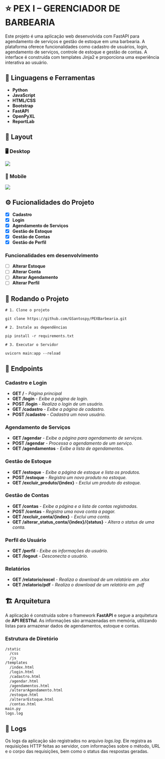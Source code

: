 # :star: PEX I – GERENCIADOR DE BARBEARIA

Este projeto é uma aplicação web desenvolvida com FastAPI para agendamento de serviços e gestão de estoque em uma barbearia. A plataforma oferece funcionalidades como cadastro de usuários, login, agendamento de serviços, controle de estoque e gestão de contas. A interface é construída com templates Jinja2 e proporciona uma experiência interativa ao usuário.

## :wrench: Linguagens e Ferramentas

- **Python**
- **JavaScript**
- **HTML/CSS**
- **Bootstrap**
- **FastAPI**
- **OpenPyXL**
- **ReportLab**

## :art: Layout

### :desktop_computer: Desktop

<img src="https://i.postimg.cc/gj1HVTVm/image.png"/>

### :iphone: Mobile

<img src="https://i.postimg.cc/zGHX2PT4/git.png" />

## :gear: Fucionalidades do Projeto

- [x] **Cadastro**
- [x] **Login**
- [x] **Agendamento de Serviços**
- [x] **Gestão de Estoque**
- [x] **Gestão de Contas**
- [x] **Gestão de Perfil**
### Funcionalidades em desenvolvimento
- [ ] **Alterar Estoque**
- [ ] **Alterar Conta**
- [ ] **Alterar Agendamento**
- [ ] **Alterar Perfil**

## :electric_plug: Rodando o Projeto

```shell
# 1. Clone o projeto

git clone https://github.com/GSantospy/PEXBarbearia.git

# 2. Instale as dependências

pip install -r requirements.txt

# 3. Executar o Servidor

uvicorn main:app --reload

```

## :link: Endpoints

### Cadastro e Login
- **GET /** - *Página principal*
- **GET /login** - *Exibe a página de login.*
- **POST /login** - *Realiza o login de um usuário.*
- **GET /cadastro** - *Exibe a página de cadastro.*
- **POST /cadastro** - *Cadastra um novo usuário.*
### Agendamento de Serviços
- **GET /agendar** - *Exibe a página para agendamento de serviços.*
- **POST /agendar** - *Processa o agendamento de um serviço.*
- **GET /agendamentos** - *Exibe a lista de agendamentos.*
### Gestão de Estoque
- **GET /estoque** - *Exibe a página de estoque e lista os produtos.*
- **POST /estoque** - *Registra um novo produto no estoque.*
- **GET /excluir_produto/{index}** - *Exclui um produto do estoque.*
### Gestão de Contas
- **GET /contas** - *Exibe a página e a lista de contas registradas.*
- **POST /contas** - *Registra uma nova conta a pagar.*
- **GET /excluir_conta/{index}** - *Exclui uma conta.*
- **GET /alterar_status_conta/{index}/{status}** - *Altera o status de uma conta.*
### Perfil do Usuário
- **GET /perfil** - *Exibe as informações do usuário.*
- **GET /logout** - *Desconecta o usuário.*
### Relatórios
- **GET /relatorio/excel** - *Realiza o download de um relatório em .xlsx*
- **GET /relatorio/pdf** - *Realiza o download de um relatório em .pdf*


## :building_construction: Arquitetura
A aplicação é construída sobre o framework **FastAPI** e segue a arquitetura de **API RESTful**. As informações são armazenadas em memória, utilizando listas para armazenar dados de agendamentos, estoque e contas.

### Estrutura de Diretório
```bash
/static
  /css
  /js
/templates
  /index.html
  /login.html
  /cadastro.html
  /agendar.html
  /agendamentos.html
  /alterarAgendamento.html
  /estoque.html
  /alterarEstoque.html
  /contas.html
main.py
logs.log
```

## :memo: Logs
Os logs da aplicação são registrados no arquivo *logs.log*. Ele registra as requisições HTTP feitas ao servidor, com informações sobre o método, URL e o corpo das requisições, bem como o status das respostas geradas.
